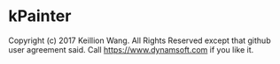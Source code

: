 # kPainter

 Copyright (c) 2017 Keillion Wang.
 All Rights Reserved except that github user agreement said.
 Call https://www.dynamsoft.com if you like it.
